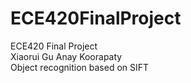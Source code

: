 # ECE420FinalProject
ECE420 Final Project\
Xiaorui Gu Anay Koorapaty\
Object recognition based on SIFT
